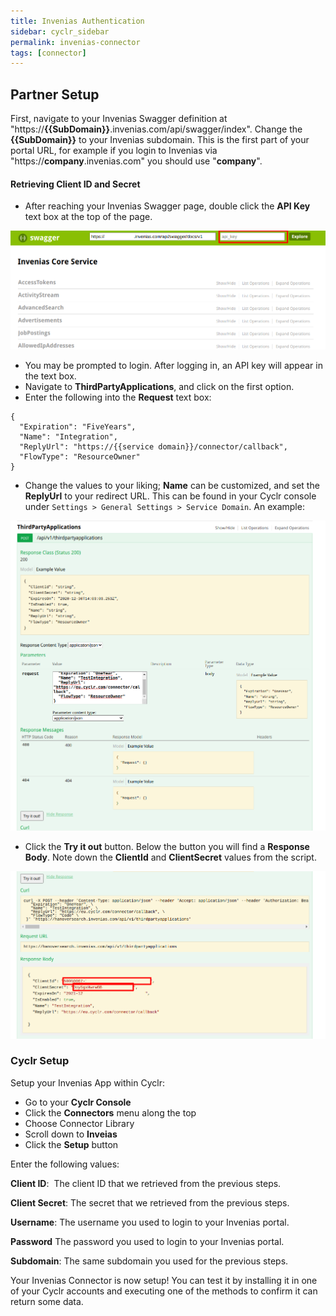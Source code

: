 ```yaml
---
title: Invenias Authentication
sidebar: cyclr_sidebar
permalink: invenias-connector
tags: [connector]
---
```


## Partner Setup

First, navigate to your Invenias Swagger definition at "https://**{{SubDomain}}**.invenias.com/api/swagger/index". Change the **{{SubDomain}}** to your Invenias subdomain. This is the first part of your portal URL, for example if you login to Invenias via "https://**company**.invenias.com" you should use "**company**".

#### Retrieving Client ID and Secret

*   After reaching your Invenias Swagger page, double click the **API Key** text box at the top of the page.

![](./images/invenias-api-key.png)
*   You may be prompted to login. After logging in, an API key will appear in the text box.
*   Navigate to **ThirdPartyApplications**, and click on the first option.
*   Enter the following into the **Request** text box:
```
{
  "Expiration": "FiveYears",
  "Name": "Integration",
  "ReplyUrl": "https://{{service domain}}/connector/callback",
  "FlowType": "ResourceOwner"
}
```
*   Change the values to your liking; **Name** can be customized, and set the **ReplyUrl** to your redirect URL. This can be found in your Cyclr console under `Settings > General Settings > Service Domain`. An example:

![](./images/invenias-example-request.png)
*   Click the **Try it out** button. Below the button you will find a **Response Body**. Note down the **ClientId** and **ClientSecret** values from the script.

![](./images/invenias-response.png)

### Cyclr Setup

Setup your Invenias App within Cyclr:

*   Go to your **Cyclr Console**
*   Click the **Connectors** menu along the top
*   Choose Connector Library
*   Scroll down to **Inveias**
*   Click the **Setup** button

Enter the following values:

**Client ID**:  The client ID that we retrieved from the previous steps.

**Client Secret**:  The secret that we retrieved from the previous steps.

**Username**: The username you used to login to your Invenias portal.

**Password** The password you used to login to your Invenias portal.

**Subdomain**: The same subdomain you used for the previous steps.


Your Invenias Connector is now setup! You can test it by installing it in one of your Cyclr accounts and executing one of the methods to confirm it can return some data.
